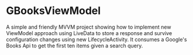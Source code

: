# GBooksViewModel
A simple and friendly MVVM project showing how to implement new ViewModel approach using LiveData to store a response and survive configuration changes using new LifecycleActivity. It consumes a Google's Books Api to get the first ten items given a search query.
